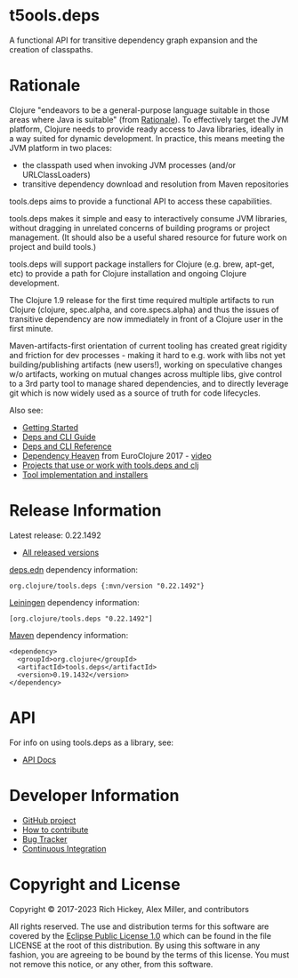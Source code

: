 t5ools.deps
========================================

A functional API for transitive dependency graph expansion and the creation of classpaths.

# Rationale

Clojure "endeavors to be a general-purpose language suitable in those areas where Java is suitable" (from [Rationale](https://clojure.org/about/rationale)). To effectively target the JVM platform, Clojure needs to provide ready access to Java libraries, ideally in a way suited for dynamic development. In practice, this means meeting the JVM platform in two places:

* the classpath used when invoking JVM processes (and/or URLClassLoaders)
* transitive dependency download and resolution from Maven repositories

tools.deps aims to provide a functional API to access these capabilities.

tools.deps makes it simple and easy to interactively consume JVM libraries, without dragging in unrelated concerns of building programs or project management. (It should also be a useful shared resource for future work on project and build tools.) 

tools.deps will support package installers for Clojure (e.g. brew, apt-get, etc) to provide a path for Clojure installation and ongoing Clojure development.

The Clojure 1.9 release for the first time required multiple artifacts to run Clojure (clojure, spec.alpha, and core.specs.alpha) and thus the issues of transitive dependency are now immediately in front of a Clojure user in the first minute.

Maven-artifacts-first orientation of current tooling has created great rigidity and friction for dev processes - making it hard to e.g. work with libs not yet building/publishing artifacts (new users!), working on speculative changes w/o artifacts, working on mutual changes across multiple libs, give control to a 3rd party tool to manage shared dependencies, and to directly leverage git which is now widely used as a source of truth for code lifecycles.

Also see:

* [Getting Started](https://clojure.org/guides/getting_started)
* [Deps and CLI Guide](https://clojure.org/guides/deps_and_cli)
* [Deps and CLI Reference](https://clojure.org/reference/deps_and_cli)
* [Dependency Heaven](http://cdn.cognitect.com/presentations/2017/dependency_heaven.pdf) from EuroClojure 2017 - [video](https://youtube.com/watch?v=sStlTye-Kjk)
* [Projects that use or work with tools.deps and clj](https://github.com/clojure/tools.deps.alpha/wiki/Tools)
* [Tool implementation and installers](https://github.com/clojure/brew-install)

# Release Information

Latest release: 0.22.1492

* [All released versions](https://search.maven.org/#search%7Cgav%7C1%7Cg%3A%22org.clojure%22%20AND%20a%3A%22tools.deps%22)

[deps.edn](https://clojure.org/guides/deps_and_cli) dependency information:

```
org.clojure/tools.deps {:mvn/version "0.22.1492"}
```

[Leiningen](https://github.com/technomancy/leiningen/) dependency information:

```
[org.clojure/tools.deps "0.22.1492"]
```

[Maven](https://maven.apache.org) dependency information:

```
<dependency>
  <groupId>org.clojure</groupId>
  <artifactId>tools.deps</artifactId>
  <version>0.19.1432</version>
</dependency>
```

# API 

For info on using tools.deps as a library, see:

* [API Docs](https://clojure.github.io/tools.deps)

# Developer Information

* [GitHub project](https://github.com/clojure/tools.deps)
* [How to contribute](https://clojure.org/community/contributing)
* [Bug Tracker](https://clojure.atlassian.net/browse/TDEPS)
* [Continuous Integration](https://github.com/clojure/tools.deps/actions/workflows/test.yml)

# Copyright and License

Copyright © 2017-2023 Rich Hickey, Alex Miller, and contributors

All rights reserved. The use and
distribution terms for this software are covered by the
[Eclipse Public License 1.0] which can be found in the file
LICENSE at the root of this distribution. By using this software
in any fashion, you are agreeing to be bound by the terms of this
license. You must not remove this notice, or any other, from this
software.

[Eclipse Public License 1.0]: https://opensource.org/license/epl-1-0/
